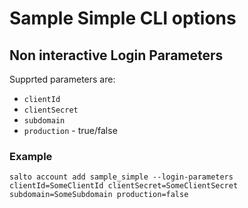 # Sample Simple CLI options

## Non interactive Login Parameters
Supprted parameters are:
* `clientId`
* `clientSecret`
* `subdomain`
* `production` - true/false

### Example
```
salto account add sample_simple --login-parameters clientId=SomeClientId clientSecret=SomeClientSecret subdomain=SomeSubdomain production=false
```
